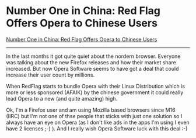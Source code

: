 # Number One in China: Red Flag Offers Opera to Chinese Users

<a href="http://www.opera.com/pressreleases/en/2004/11/24/">Number One in China: Red Flag Offers Opera to Chinese Users</a>

-------------------------------



In the last months it got quite quiet about the nordern browser. Everyone was talking about the new Firefox releases and how their market share increased. But now Opera Software seems to have got a deal that could increase their user count by millions. 



When RedFlag starts to bundle Opera with their Linux Distribution which is more or less sponsored (AFAIK) by the chinese government it could really lead Opera to a new (and quite amazing) high. 



Ok, I'm a Firefox user and am using Mozilla based browsers since M16 (IIRC) but I'm not one of thse people that sticks with just one solution so I always have an eye on Opera (as I don't like ads in the apps I'm using I even have 2 licenses ;-) ). And I really wish Opera Software luck with this deal :-)

